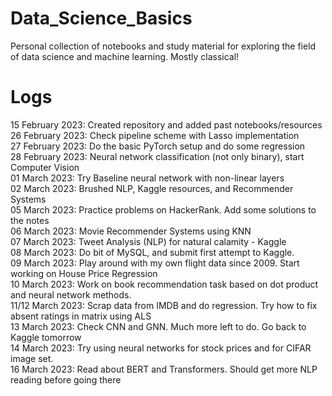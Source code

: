 # Data_Science_Basics

Personal collection of notebooks and study material for exploring the field of data science and machine learning. Mostly classical! 


# Logs

15 February 2023: Created repository and added past notebooks/resources  <br />
26 February 2023: Check pipeline scheme with Lasso implementation  <br />
27 February 2023: Do the basic PyTorch setup and do some regression <br />
28 February 2023: Neural network classification (not only binary), start Computer Vision  <br />
01 March 2023: Try Baseline neural network with non-linear layers <br />
02 March 2023: Brushed NLP, Kaggle resources, and Recommender Systems <br />
05 March 2023: Practice problems on HackerRank. Add some solutions to the notes <br />
06 March 2023: Movie Recommender Systems using KNN <br />
07 March 2023: Tweet Analysis (NLP) for natural calamity - Kaggle <br /> 
08 March 2023: Do bit of MySQL, and submit first attempt to Kaggle. <br />
09 March 2023: Play around with my own flight data since 2009. Start working on House Price Regression  <br />
10 March 2023: Work on book recommendation task based on dot product and neural network methods. <br />
11/12 March 2023: Scrap data from IMDB and do regression. Try how to fix absent ratings in matrix using ALS <br /> 
13 March 2023: Check CNN and GNN. Much more left to do. Go back to Kaggle tomorrow <br />
14 March 2023: Try using neural networks for stock prices and for CIFAR image set. <br />
16 March 2023: Read about BERT and Transformers. Should get more NLP reading before going there <br />
